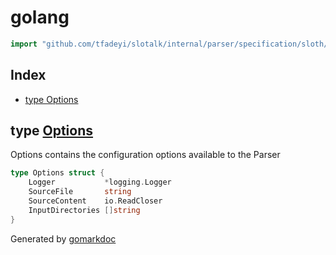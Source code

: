 <!-- Code generated by gomarkdoc. DO NOT EDIT -->

# golang

```go
import "github.com/tfadeyi/slotalk/internal/parser/specification/sloth/language/golang"
```

## Index

- [type Options](<#type-options>)


## type [Options](<https://github.com/tfadeyi/sloth-simple-comments/blob/main/internal/parser/specification/sloth/language/golang/parser.go#L30-L35>)

Options contains the configuration options available to the Parser

```go
type Options struct {
    Logger           *logging.Logger
    SourceFile       string
    SourceContent    io.ReadCloser
    InputDirectories []string
}
```



Generated by [gomarkdoc](<https://github.com/princjef/gomarkdoc>)
